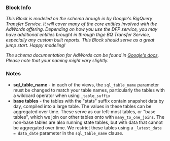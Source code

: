 ### Block Info

_This Block is modeled on the schema brough in by Google's BigQuery Transfer Service. It will cover many of the core entities involved with the AdWords offering. Depending on how you use the DFP service, you may have additional entities brought in through thge BQ Transfer Service, especially any custom built reports. This Block should serve as a great jump start. Happy modeling!_

_The schema documentation for AdWords can be found in [Google's docs](https://developers.google.com/adwords/api/docs/guides/reporting#xml_schema_definition). Please note that your naming might vary slightly._

### Notes

* **sql_table_name** - in each of the views, the `sql_table_name` parameter must be changed to match your table names, particularly the tables with a wildcard operator when using `_table_suffix`
* **base tables** - the tables with the "stats" suffix contain snapshot data by day, compiled into a large table. The values in these tables can be aggregated over time. These serve as our left-most tables, or "base tables", which we join our other tables onto with `many_to_one_joins`. The non-base tables are also running state tables, but with data that cannot be aggregated over time. We restrict these tables using a `_latest_date = data_date` parameter in the `sql_table_name` clause.
